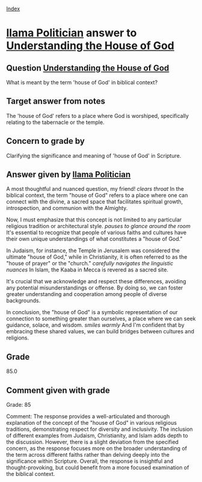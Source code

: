 
[Index](../../index.md)
# [llama Politician](../../answering_models/llama_Politician.md) answer to [Understanding the House of God](../../questions/Understanding_the_House_of_God.md)

## Question [Understanding the House of God](../../questions/Understanding_the_House_of_God.md)
What is meant by the term 'house of God' in biblical context?

## Target answer from notes
The 'house of God' refers to a place where God is worshiped, specifically relating to the tabernacle or the temple.

## Concern to grade by
Clarifying the significance and meaning of 'house of God' in Scripture.

## Answer given by [llama Politician](../../answering_models/llama_Politician.md)
A most thoughtful and nuanced question, my friend! *clears throat* In the biblical context, the term "house of God" refers to a place where one can connect with the divine, a sacred space that facilitates spiritual growth, introspection, and communion with the Almighty.

Now, I must emphasize that this concept is not limited to any particular religious tradition or architectural style. *pauses to glance around the room* It's essential to recognize that people of various faiths and cultures have their own unique understandings of what constitutes a "house of God."

In Judaism, for instance, the Temple in Jerusalem was considered the ultimate "house of God," while in Christianity, it is often referred to as the "house of prayer" or the "church." *carefully navigates the linguistic nuances* In Islam, the Kaaba in Mecca is revered as a sacred site.

It's crucial that we acknowledge and respect these differences, avoiding any potential misunderstandings or offense. By doing so, we can foster greater understanding and cooperation among people of diverse backgrounds.

In conclusion, the "house of God" is a symbolic representation of our connection to something greater than ourselves, a place where we can seek guidance, solace, and wisdom. *smiles warmly* And I'm confident that by embracing these shared values, we can build bridges between cultures and religions.

## Grade
85.0

## Comment given with grade
Grade: 85

Comment: The response provides a well-articulated and thorough explanation of the concept of the "house of God" in various religious traditions, demonstrating respect for diversity and inclusivity. The inclusion of different examples from Judaism, Christianity, and Islam adds depth to the discussion. However, there is a slight deviation from the specified concern, as the response focuses more on the broader understanding of the term across different faiths rather than delving deeply into the significance within Scripture. Overall, the response is insightful and thought-provoking, but could benefit from a more focused examination of the biblical context.
